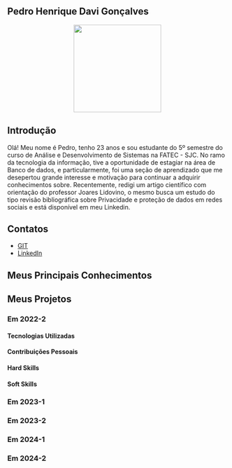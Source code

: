 ## Pedro Henrique Davi Gonçalves
<p align="center">
  <img src="" width="200"/>
</p>

## Introdução
Olá! Meu nome é Pedro, tenho 23 anos e sou estudante do 5º semestre do curso de Análise e Desenvolvimento de Sistemas na FATEC - SJC. No ramo da tecnologia da informação, tive a oportunidade de estagiar na área de Banco de dados, e particularmente, foi uma seção de aprendizado que me desepertou grande interesse e motivação para continuar a adquirir conhecimentos sobre.
Recentemente, redigi um artigo científico com orientação do professor Joares Lidovino, o mesmo busca um estudo do tipo revisão bibliográfica sobre Privacidade e proteção de dados em redes sociais e está disponível em meu Linkedin.


## Contatos
* [GIT]([https://www.git.com](https://github.com/PedrohDavi))
* [LinkedIn]([https://www.linkedin.com](https://www.linkedin.com/in/pedrohdavi))

## Meus Principais Conhecimentos



## Meus Projetos

### Em 2022-2

#### Tecnologias Utilizadas

#### Contribuições Pessoais

#### Hard Skills

#### Soft Skills

### Em 2023-1

### Em 2023-2

### Em 2024-1

### Em 2024-2
